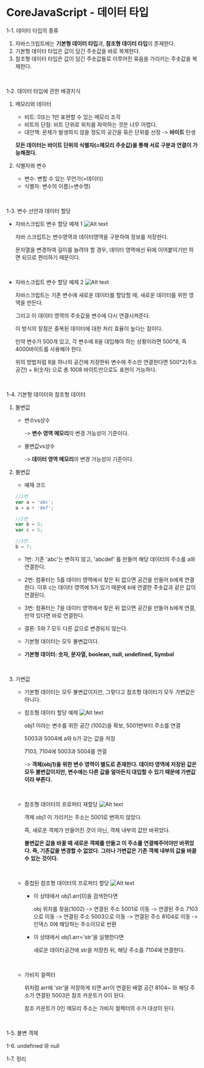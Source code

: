 # CoreJavaScript - 데이터 타입

1-1. 데이터 타입의 종류

1. 자바스크립트에는 **기본형 데이터 타입**과, **참조형 데이터 타입**이 존재한다.
2. 기본형 데이터 타입은 값이 담긴 주솟값을 바로 복제한다.
3. 참조형 데이터 타입은 값이 담긴 주솟값들로 이루어진 묶음을 가리키는 주솟값을 복제한다.

<br />

1-2. 데이터 타입에 관한 배경지식

1. 메모리와 데이터

   - 비트: 0또는 1만 표현할 수 있는 메모리 조각
   - 비트의 단점: 비트 단위로 위치를 파악하는 것은 너무 어렵다.
   - 대안책: 문제가 발생하지 않을 정도의 공간을 묶은 단위를 선정 -> **바이트** 탄생

   **모든 데이터는 바이트 단위의 식별자(=메모리 주솟값)을 통해 서로 구분과 연결이 가능해졌다.**

2. 식별자와 변수
   - 변수: 변할 수 있는 무언가(=데이터)
   - 식별자: 변수의 이름(=변수명)

<br />

1-3. 변수 선언과 데이터 할당

- 자바스크립트 변수 할당 예제 1 ![Alt text](image.png)

  자바 스크립트는 변수영역과 데이터영역을 구분하여 정보를 저장한다.

  문자열을 변경하여 길이를 늘려야 할 경우, 데이터 영역에선 뒤에 이어붙이기만 하면 되므로 편리하기 때문이다.

<br />

- 자바스크립트 변수 할당 예제 2 ![Alt text](image-1.png)

  자바스크립트는 기존 변수에 새로운 데이터를 할당할 때, 새로운 데이터를 위한 영역을 만든다.

  그리고 이 데이터 영역의 주솟값을 변수에 다시 연결시켜준다.

  이 방식의 장점은 중복된 데이터에 대한 처리 효율이 높다는 점이다.

  만약 변수가 500개 있고, 각 변수에 8을 대입해야 하는 상황이라면 500\*8, 즉 4000바이트를 사용해야 한다.

  위의 방법처럼 8을 하나의 공간에 저장한뒤 변수에 주소만 연결한다면 500\*2(주소공간) + 8(숫자) 으로 총 1008 바이트만으로도 표현이 가능하다.

<br />

1-4. 기본형 데이터와 참조형 데이터

1. 불변값

   - 변수vs상수

     -> **변수 영역 메모리**의 변경 가능성이 기준이다.

   - 불변값vs상수

     -> **데이터 영역 메모리**의 변경 가능성이 기준이다.

2. 불변값

   - 예제 코드

   ```javascript
   //1번
   var a = 'abc';
   a = a + 'def';

   //2번
   var b = 5;
   var c = 5;

   //3번
   b = 7;
   ```

   - 1번: 기존 'abc'는 변하지 않고, 'abcdef' 를 만들어 해당 데이터의 주소를 a와 연결한다.

   - 2번: 컴퓨터는 5를 데이터 영역에서 찾은 뒤 없으면 공간을 만들어 b에게 연결한다. 이후 c는 데이터 영역에 5가 있기 때문에 b에 연결한 주솟값과 같은 값이 연결된다.

   - 3번: 컴퓨터는 7을 데이터 영역에서 찾은 뒤 없으면 공간을 만들어 b에게 연결, 만약 있다면 바로 연결한다.

   - 결론: 5와 7 모두 다른 값으로 변경되지 않는다.

   - 기본형 데이터는 모두 불변값이다.

   - **기본형 데이터: 숫자, 문자열, boolean, null, undefined, Symbol**

<br />

3. 가변값

   - 기본형 데이터는 모두 불변값이지만, 그렇다고 참조형 데이터가 모두 가변값은 아니다.

   - 참조형 데이터 할당 예제 ![Alt text](image-2.png)

     obj1 이라는 변수를 위한 공간 (1002)을 확보, 5001번부터 주소를 연결

     5003과 5004에 a와 b가 갖는 값을 저장

     7103, 7104에 5003과 5004를 연결

     -> **객체(obj1)을 위한 변수 영역이 별도로 존재한다. 데이터 영역에 저장된 값은 모두 불변값이지만, 변수에는 다른 값을 얼마든지 대입할 수 있기 때문에 가변값이라 부른다.**

   <br />

   - 참조형 데이터의 프로퍼티 재할당 ![Alt text](image-3.png)

     객체 obj1 이 가리키는 주소는 5001로 변하지 않았다.

     즉, 새로운 객체가 만들어진 것이 아닌, 객체 내부의 값만 바뀌었다.

     **불변값은 값을 바꿀 때 새로운 객체를 만들고 이 주소를 연결해주어야만 바뀌었다. 즉, 기존값을 변경할 수 없었다. 그러나 가변값은 기존 객체 내부의 값을 바꿀 수 있는 것이다.**

    <br />

   - 중첩된 참조형 데이터의 프로퍼티 할당 ![Alt text](image-4.png)

     - 이 상태에서 obj1.arr[0]을 검색한다면

       obj 위치를 찾음(1002) -> 연결된 주소 5001로 이동 -> 연결된 주소 7103으로 이동 -> 연결된 주소 5003으로 이동 -> 연결된 주소 8104로 이동 -> 인덱스 0에 해당하는 주소이므로 반환

     - 이 상태에서 obj1.arr='str'을 실행한다면

       새로운 데이터공간에 str을 저장한 뒤, 해당 주소를 7104에 연결한다.

    <br />

   - 가비지 컬렉터

     위처럼 arr에 'str'을 저장하게 되면 arr이 연결된 배열 공간 8104~ 와 해당 주소가 연결된 5003은 참조 카운트가 0이 된다.

     참조 카운트가 0인 메모리 주소는 가비지 컬렉터의 수거 대상이 된다.

<br />

1-5. 불변 객체
<br />

1-6. undefined 와 null
<br />

1-7. 정리
